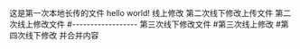 这是第一次本地长传的文件
hello world!
线上修改
第二次线下修改上传文件
第二次线上修改文件
#------------------
第三次线下修改文件
#第三次线上修改
#第四次线下修改 并合并内容
